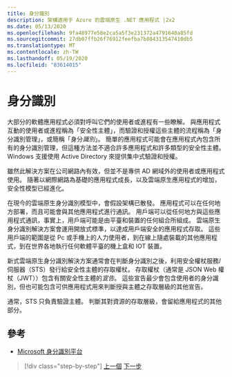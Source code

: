 ```yaml
---
title: 身分識別
description: 架構適用于 Azure 的雲端原生 .NET 應用程式 |2x2
ms.date: 05/13/2020
ms.openlocfilehash: 9fa48977e58e2ca5a5f3e231372a4791640a85fd
ms.sourcegitcommit: 27db07ffb26f76912feefba7b884313547410db5
ms.translationtype: MT
ms.contentlocale: zh-TW
ms.lasthandoff: 05/19/2020
ms.locfileid: "83614015"
---
```

# <a name="identity"></a>身分識別

大部分的軟體應用程式必須對呼叫它們的使用者或進程有一些瞭解。 與應用程式互動的使用者或進程稱為「安全性主體」，而驗證和授權這些主體的流程稱為「身分識別管理」，或簡稱「身分*識別*」。 簡單的應用程式可能會在應用程式內包含所有的身分識別管理，但這種方法並不適合許多應用程式和許多類型的安全性主體。 Windows 支援使用 Active Directory 來提供集中式驗證和授權。

<!-- (insert figure showing Windows AD auth model) -->

雖然此解決方案在公司網路內有效，但並不是專供 AD 網域外的使用者或應用程式使用。 隨著以網際網路為基礎的應用程式成長，以及雲端原生應用程式的增加，安全性模型已經進化。

在現今的雲端原生身分識別模型中，會假設架構已散發。 應用程式可以在任何地方部署，而且可能會與其他應用程式進行通訊。 用戶端可以從任何地方與這些應用程式通訊，事實上，用戶端可能是由平臺和裝置的任何組合所組成。 雲端原生身分識別解決方案會運用開放式標準，以達成用戶端安全的應用程式存取。 這些用戶端的範圍是從 Pc 或手機上的人力使用者，到在線上隨處裝載的其他應用程式，到在世界各地執行任何軟體平臺的機上盒和 IOT 裝置。

新式雲端原生身分識別解決方案通常會在判斷身分識別之後，利用安全權杖服務/伺服器（STS）發行給安全性主體的存取權杖。 存取權杖（通常是 JSON Web 權杖（JWT））包含有關安全性主體的*宣告*。 這些宣告最少會包含使用者的身分識別，但也可能包含可供應用程式用來判斷授與主體之存取層級的其他宣告。

<!-- (insert figure showing basic handshake involving a principal, an STS, and an app) -->

通常，STS 只負責驗證主體。 判斷其對資源的存取層級，會留給應用程式的其他部分。

## <a name="references"></a>參考

- [Microsoft 身分識別平台](https://docs.microsoft.com/azure/active-directory/develop/)

>[!div class="step-by-step"]
>[上一個](azure-monitor.md) 
>[下一步](authentication-authorization.md)
